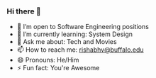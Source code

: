 ### Hi there 👋

<!--
**Rishabhvrm/Rishabhvrm** is a ✨ _special_ ✨ repository because its `README.md` (this file) appears on your GitHub profile.

Here are some ideas to get you started:

- 🤔 I’m looking for help with ...
- 🔭 I’m currently working on:  ...
- 👯 I’m looking to collaborate on: Fun Projects
-->

- 🔭 I’m open to Software Engineering positions
- 🌱 I’m currently learning: System Design
- 💬 Ask me about: Tech and Movies
- 📫 How to reach me: rishabhv@buffalo.edu
- 😄 Pronouns: He/Him
- ⚡ Fun fact: You're Awesome

